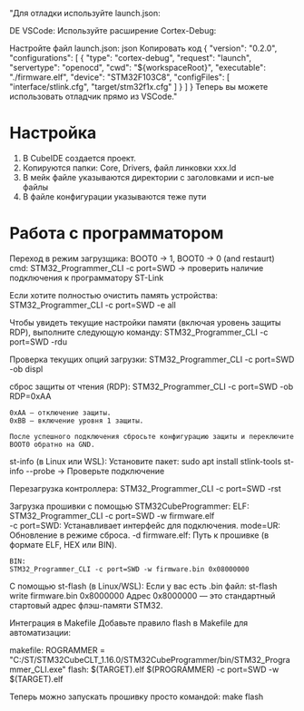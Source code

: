 "Для отладки используйте launch.json:

DE
VSCode: Используйте расширение Cortex-Debug:

Настройте файл launch.json:
json
Копировать код
{
  "version": "0.2.0",
  "configurations": [
    {
      "type": "cortex-debug",
      "request": "launch",
      "servertype": "openocd",
      "cwd": "${workspaceRoot}",
      "executable": "./firmware.elf",
      "device": "STM32F103C8",
      "configFiles": [
        "interface/stlink.cfg",
        "target/stm32f1x.cfg"
      ]
    }
  ]
}
Теперь вы можете использовать отладчик прямо из VSCode."



# Настройка

1. В CubeIDE создается проект.
2. Копируются папки: Core, Drivers, файл линковки ххх.ld
3. В мейк файле указываются директории с заголовками и исп-ые файлы
4. В файле конфигурации указываются теже пути 



# Работа с программатором
Переход в режим загрузщика: BOOT0 -> 1, BOOT0 -> 0 (and restaurt)
cmd:
    STM32_Programmer_CLI -c port=SWD   -> проверить наличие подключения к программатору ST-Link

Если хотите полностью очистить память устройства:
    STM32_Programmer_CLI -c port=SWD -e all



Чтобы увидеть текущие настройки памяти (включая уровень защиты RDP), выполните следующую команду:
    STM32_Programmer_CLI -c port=SWD -rdu


Проверка текущих опций загрузки:
    STM32_Programmer_CLI -c port=SWD -ob displ


cброс защиты от чтения (RDP):
    STM32_Programmer_CLI -c port=SWD -ob RDP=0xAA

    0xAA – отключение защиты.
    0xBB – включение уровня 1 защиты.

    После успешного подключения сбросьте конфигурацию защиты и переключите BOOT0 обратно на GND.



st-info (в Linux или WSL): Установите пакет:
    sudo apt install stlink-tools
    st-info --probe   -> Проверьте подключение

Перезагрузка контроллера:
    STM32_Programmer_CLI -c port=SWD -rst

Загрузка прошивки с помощью STM32CubeProgrammer:
    ELF:
     STM32_Programmer_CLI -c port=SWD -w firmware.elf   
    -c port=SWD: Устанавливает интерфейс для подключения.
    mode=UR: Обновление в режиме сброса.
    -d firmware.elf: Путь к прошивке (в формате ELF, HEX или BIN).

    BIN:
    STM32_Programmer_CLI -c port=SWD -w firmware.bin 0x08000000


С помощью st-flash (в Linux/WSL): Если у вас есть .bin файл:
    st-flash write firmware.bin 0x8000000
    Адрес 0x8000000 — это стандартный стартовый адрес флэш-памяти STM32.


Интеграция в Makefile
Добавьте правило flash в Makefile для автоматизации:

makefile:
    ROGRAMMER = "C:/ST/STM32CubeCLT_1.16.0/STM32CubeProgrammer/bin/STM32_Programmer_CLI.exe"
    flash: $(TARGET).elf
	$(PROGRAMMER) -c port=SWD -w $(TARGET).elf

Теперь можно запускать прошивку просто командой:
    make flash

    

